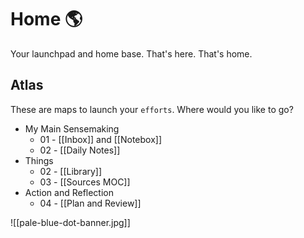 # Home 🌎

Your launchpad and home base. That's here. That's home.

## Atlas 
These are maps to launch your `efforts`. Where would you like to go?

- My Main Sensemaking
	- 01 - [[Inbox]] and [[Notebox]] 
	- 02 - [[Daily Notes]]
-  Things
	- 02 - [[Library]]
	- 03 - [[Sources MOC]]
- Action and Reflection
	- 04 - [[Plan and Review]]

![[pale-blue-dot-banner.jpg]]

